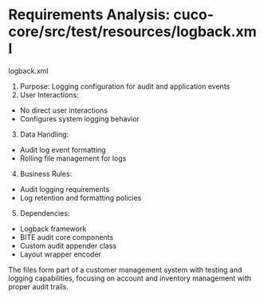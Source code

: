 # Requirements Analysis: cuco-core/src/test/resources/logback.xml

logback.xml
1. Purpose: Logging configuration for audit and application events
2. User Interactions:
- No direct user interactions
- Configures system logging behavior
3. Data Handling:
- Audit log event formatting
- Rolling file management for logs
4. Business Rules:
- Audit logging requirements
- Log retention and formatting policies
5. Dependencies:
- Logback framework
- BITE audit core components
- Custom audit appender class
- Layout wrapper encoder

The files form part of a customer management system with testing and logging capabilities, focusing on account and inventory management with proper audit trails.